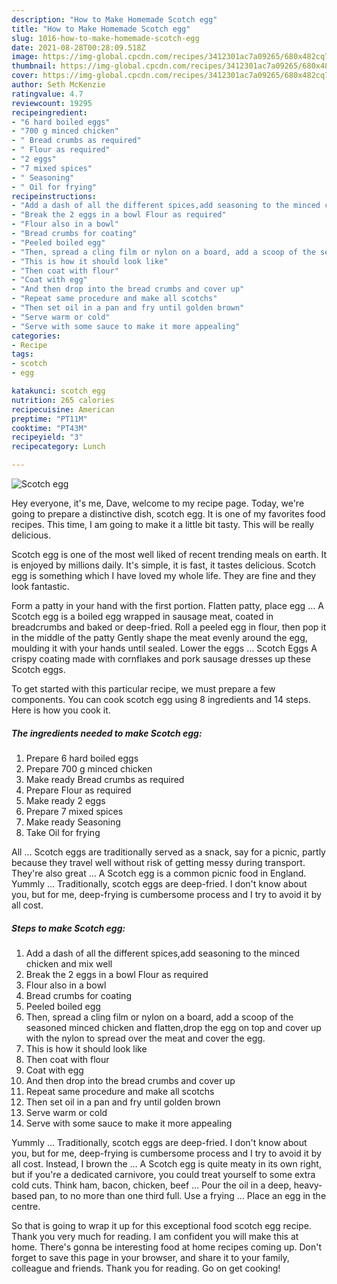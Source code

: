 ```yaml
---
description: "How to Make Homemade Scotch egg"
title: "How to Make Homemade Scotch egg"
slug: 1016-how-to-make-homemade-scotch-egg
date: 2021-08-28T00:28:09.518Z
image: https://img-global.cpcdn.com/recipes/3412301ac7a09265/680x482cq70/scotch-egg-recipe-main-photo.jpg
thumbnail: https://img-global.cpcdn.com/recipes/3412301ac7a09265/680x482cq70/scotch-egg-recipe-main-photo.jpg
cover: https://img-global.cpcdn.com/recipes/3412301ac7a09265/680x482cq70/scotch-egg-recipe-main-photo.jpg
author: Seth McKenzie
ratingvalue: 4.7
reviewcount: 19295
recipeingredient:
- "6 hard boiled eggs"
- "700 g minced chicken"
- " Bread crumbs as required"
- " Flour as required"
- "2 eggs"
- "7 mixed spices"
- " Seasoning"
- " Oil for frying"
recipeinstructions:
- "Add a dash of all the different spices,add seasoning to the minced chicken and mix well"
- "Break the 2 eggs in a bowl Flour as required"
- "Flour also in a bowl"
- "Bread crumbs for coating"
- "Peeled boiled egg"
- "Then, spread a cling film or nylon on a board, add a scoop of the seasoned minced chicken and flatten,drop the egg on top and cover up with the nylon to spread over the meat and cover the egg."
- "This is how it should look like"
- "Then coat with flour"
- "Coat with egg"
- "And then drop into the bread crumbs and cover up"
- "Repeat same procedure and make all scotchs"
- "Then set oil in a pan and fry until golden brown"
- "Serve warm or cold"
- "Serve with some sauce to make it more appealing"
categories:
- Recipe
tags:
- scotch
- egg

katakunci: scotch egg 
nutrition: 265 calories
recipecuisine: American
preptime: "PT11M"
cooktime: "PT43M"
recipeyield: "3"
recipecategory: Lunch

---
```



![Scotch egg](https://img-global.cpcdn.com/recipes/3412301ac7a09265/680x482cq70/scotch-egg-recipe-main-photo.jpg)

Hey everyone, it's me, Dave, welcome to my recipe page. Today, we're going to prepare a distinctive dish, scotch egg. It is one of my favorites food recipes. This time, I am going to make it a little bit tasty. This will be really delicious.

Scotch egg is one of the most well liked of recent trending meals on earth. It is enjoyed by millions daily. It's simple, it is fast, it tastes delicious. Scotch egg is something which I have loved my whole life. They are fine and they look fantastic.

Form a patty in your hand with the first portion. Flatten patty, place egg … A Scotch egg is a boiled egg wrapped in sausage meat, coated in breadcrumbs and baked or deep-fried. Roll a peeled egg in flour, then pop it in the middle of the patty Gently shape the meat evenly around the egg, moulding it with your hands until sealed. Lower the eggs … Scotch Eggs A crispy coating made with cornflakes and pork sausage dresses up these Scotch eggs.


To get started with this particular recipe, we must prepare a few components. You can cook scotch egg using 8 ingredients and 14 steps. Here is how you cook it.

<!--inarticleads1-->

##### The ingredients needed to make Scotch egg:

1. Prepare 6 hard boiled eggs
1. Prepare 700 g minced chicken
1. Make ready  Bread crumbs as required
1. Prepare  Flour as required
1. Make ready 2 eggs
1. Prepare 7 mixed spices
1. Make ready  Seasoning
1. Take  Oil for frying


All … Scotch eggs are traditionally served as a snack, say for a picnic, partly because they travel well without risk of getting messy during transport. They&#39;re also great … A Scotch egg is a common picnic food in England. Yummly … Traditionally, scotch eggs are deep-fried. I don&#39;t know about you, but for me, deep-frying is cumbersome process and I try to avoid it by all cost. 

<!--inarticleads2-->

##### Steps to make Scotch egg:

1. Add a dash of all the different spices,add seasoning to the minced chicken and mix well
1. Break the 2 eggs in a bowl Flour as required
1. Flour also in a bowl
1. Bread crumbs for coating
1. Peeled boiled egg
1. Then, spread a cling film or nylon on a board, add a scoop of the seasoned minced chicken and flatten,drop the egg on top and cover up with the nylon to spread over the meat and cover the egg.
1. This is how it should look like
1. Then coat with flour
1. Coat with egg
1. And then drop into the bread crumbs and cover up
1. Repeat same procedure and make all scotchs
1. Then set oil in a pan and fry until golden brown
1. Serve warm or cold
1. Serve with some sauce to make it more appealing


Yummly … Traditionally, scotch eggs are deep-fried. I don&#39;t know about you, but for me, deep-frying is cumbersome process and I try to avoid it by all cost. Instead, I brown the … A Scotch egg is quite meaty in its own right, but if you&#39;re a dedicated carnivore, you could treat yourself to some extra cold cuts. Think ham, bacon, chicken, beef … Pour the oil in a deep, heavy-based pan, to no more than one third full. Use a frying … Place an egg in the centre. 

So that is going to wrap it up for this exceptional food scotch egg recipe. Thank you very much for reading. I am confident you will make this at home. There's gonna be interesting food at home recipes coming up. Don't forget to save this page in your browser, and share it to your family, colleague and friends. Thank you for reading. Go on get cooking!
